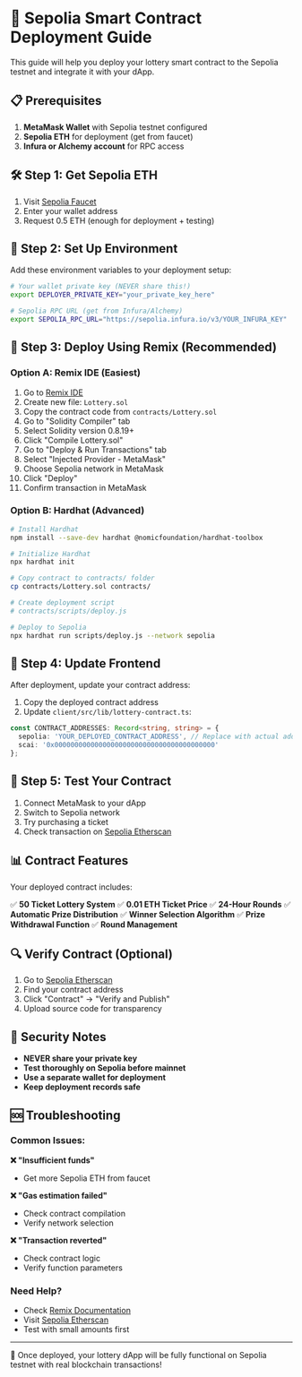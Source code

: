 # 🚀 Sepolia Smart Contract Deployment Guide

This guide will help you deploy your lottery smart contract to the Sepolia testnet and integrate it with your dApp.

## 📋 Prerequisites

1. **MetaMask Wallet** with Sepolia testnet configured
2. **Sepolia ETH** for deployment (get from faucet)
3. **Infura or Alchemy account** for RPC access

## 🛠️ Step 1: Get Sepolia ETH

1. Visit [Sepolia Faucet](https://sepoliafaucet.com/)
2. Enter your wallet address
3. Request 0.5 ETH (enough for deployment + testing)

## 🔧 Step 2: Set Up Environment

Add these environment variables to your deployment setup:

```bash
# Your wallet private key (NEVER share this!)
export DEPLOYER_PRIVATE_KEY="your_private_key_here"

# Sepolia RPC URL (get from Infura/Alchemy)
export SEPOLIA_RPC_URL="https://sepolia.infura.io/v3/YOUR_INFURA_KEY"
```

## 📝 Step 3: Deploy Using Remix (Recommended)

### Option A: Remix IDE (Easiest)

1. Go to [Remix IDE](https://remix.ethereum.org)
2. Create new file: `Lottery.sol`
3. Copy the contract code from `contracts/Lottery.sol`
4. Go to "Solidity Compiler" tab
5. Select Solidity version 0.8.19+
6. Click "Compile Lottery.sol"
7. Go to "Deploy & Run Transactions" tab
8. Select "Injected Provider - MetaMask"
9. Choose Sepolia network in MetaMask
10. Click "Deploy"
11. Confirm transaction in MetaMask

### Option B: Hardhat (Advanced)

```bash
# Install Hardhat
npm install --save-dev hardhat @nomicfoundation/hardhat-toolbox

# Initialize Hardhat
npx hardhat init

# Copy contract to contracts/ folder
cp contracts/Lottery.sol contracts/

# Create deployment script
# contracts/scripts/deploy.js

# Deploy to Sepolia
npx hardhat run scripts/deploy.js --network sepolia
```

## 🔗 Step 4: Update Frontend

After deployment, update your contract address:

1. Copy the deployed contract address
2. Update `client/src/lib/lottery-contract.ts`:

```typescript
const CONTRACT_ADDRESSES: Record<string, string> = {
  sepolia: 'YOUR_DEPLOYED_CONTRACT_ADDRESS', // Replace with actual address
  scai: '0x0000000000000000000000000000000000000000'
};
```

## 🧪 Step 5: Test Your Contract

1. Connect MetaMask to your dApp
2. Switch to Sepolia network
3. Try purchasing a ticket
4. Check transaction on [Sepolia Etherscan](https://sepolia.etherscan.io)

## 📊 Contract Features

Your deployed contract includes:

✅ **50 Ticket Lottery System**
✅ **0.01 ETH Ticket Price** 
✅ **24-Hour Rounds**
✅ **Automatic Prize Distribution**
✅ **Winner Selection Algorithm**
✅ **Prize Withdrawal Function**
✅ **Round Management**

## 🔍 Verify Contract (Optional)

1. Go to [Sepolia Etherscan](https://sepolia.etherscan.io)
2. Find your contract address
3. Click "Contract" → "Verify and Publish"
4. Upload source code for transparency

## 🚨 Security Notes

- **NEVER share your private key**
- **Test thoroughly on Sepolia before mainnet**
- **Use a separate wallet for deployment**
- **Keep deployment records safe**

## 🆘 Troubleshooting

### Common Issues:

**❌ "Insufficient funds"**
- Get more Sepolia ETH from faucet

**❌ "Gas estimation failed"**
- Check contract compilation
- Verify network selection

**❌ "Transaction reverted"**
- Check contract logic
- Verify function parameters

### Need Help?

- Check [Remix Documentation](https://remix-ide.readthedocs.io)
- Visit [Sepolia Etherscan](https://sepolia.etherscan.io)
- Test with small amounts first

---

🎉 Once deployed, your lottery dApp will be fully functional on Sepolia testnet with real blockchain transactions!
